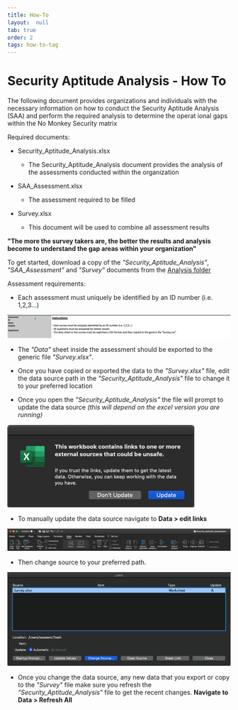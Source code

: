 ```yaml
---
title: How-To
layout:  null
tab: true
order: 2
tags: how-to-tag
---
```


# Security Aptitude Analysis - How To

The following document provides organizations and individuals with the necessary information on how to conduct the Security Aptitude Analysis (SAA) and perform the required analysis to determine the operat ional gaps within the No Monkey Security matrix

Required documents:
- Security_Aptitude_Analysis.xlsx
  - The Security_Aptitude_Analysis document provides the analysis of the assessments conducted within the organization

- SAA_Assessment.xlsx
  - The assessment required to be filled

- Survey.xlsx
  - This document will be used to combine all assessment results

**"The more the survey takers are, the better the results and analysis become to understand the gap areas within your organization"**

To get started, download a copy of the _"Security_Aptitude_Analysis"_, _"SAA_Assessment"_ and _"Survey"_ documents from the [Analysis folder](https://github.com/NO-MONKEY/CBAS/tree/master/Analysis)

Assessment requirements:
- Each assessment must uniquely be identified by an ID number (i.e. 1,2,3...)

![](assets/images/example3.png)

- The _"Data"_ sheet inside the assessment should be exported
to the generic file _"Survey.xlsx"_.

- Once you have copied or exported the data to the _"Survey.xlsx"_ file, edit the data source path in the _"Security_Aptitude_Analysis"_ file to change it to your preferred location

- Once you open the _"Security_Aptitude_Analysis"_ the file will prompt to update the data source _(this will depend on the excel version you are running)_

![](assets/images/ss01.png)

- To manually update the data source navigate to **Data > edit links**

![](assets/images/ss03.png)

- Then change source to your preferred path.

![](assets/images/ss04.png)

- Once you change the data source, any new data that you export or copy to the _"Survey"_ file make sure you refresh the _"Security_Aptitude_Analysis"_ file to get the recent changes. **Navigate to Data > Refresh All**
